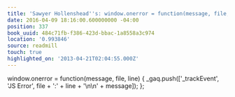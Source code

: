 ```yaml
---
title: 'Sawyer Hollenshead''s: window.onerror = function(message, file, line) { _gaq.push([…'
date: 2016-04-09 18:16:00.600000000 -04:00
position: 337
book_uuid: 484c71fb-f386-423d-bbac-1a8558a3c974
location: '0.993846'
source: readmill
touch: true
highlighted_on: '2013-04-21T02:04:55.000Z'
---
```


window.onerror = function(message, file, line) { _gaq.push(['_trackEvent', 'JS Error', file + ':' + line + '\n\n' + message]); };